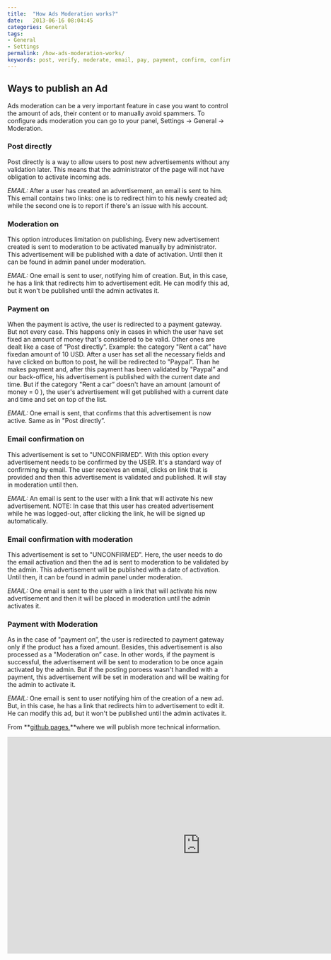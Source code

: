 ```yaml
---
title:  "How Ads Moderation works?"
date:   2013-06-16 08:04:45
categories: General
tags: 
- General
- Settings
permalink: /how-ads-moderation-works/
keywords: post, verify, moderate, email, pay, payment, confirm, confirmation, activate, paid category, publish, spam, control
---
```

## Ways to publish an Ad

Ads moderation can be a very important feature in case you want to control the amount of ads, their content or to manually avoid spammers. To configure ads moderation you can go to your panel, Settings -> General -> Moderation.

### Post directly

Post directly is a way to allow users to post new advertisements without any validation later. This means that the administrator of the page will not have obligation to activate incoming ads.

_EMAIL:_ After a user has created an advertisement, an email is sent to him. This email contains two links: one is to redirect him to his newly created ad; while the second one is to report if there's an issue with his account.

### Moderation on

This option introduces limitation on publishing. Every new advertisement created is sent to moderation to be activated manually by administrator. This advertisement will be published with a date of activation. Until then it can be found in admin panel under moderation.

_EMAIL:_ One email is sent to user, notifying him of creation. But, in this case, he has a link that redirects him to advertisement edit. He can modify this ad, but it won't be published until the admin activates it.  

### Payment on

When the payment is active, the user is redirected to a payment gateway. But not every case. This happens only in cases in which the user have set fixed an amount of money that's considered to be valid. Other ones are dealt like a case of "Post directly”. Example: the category "Rent a cat” have fixedan amount of 10 USD. After a user has set all the necessary fields and have clicked on button to post, he will be redirected to "Paypal”. Than he makes payment and, after this payment has been validated by "Paypal” and our back-office, his advertisement is published with the current date and time. But if the category "Rent a car” doesn't have an amount (amount of money = 0 ), the user's advertisement will get published with a current date and time and set on top of the list.

_EMAIL:_ One email is sent, that confirms that this advertisement is now active. Same as in "Post directly”.

### Email confirmation on

This advertisement is set to "UNCONFIRMED". With this option every advertisement needs to be confirmed by the USER. It's a standard way of confirming by email. The user receives an email, clicks on link that is provided and then this advertisement is validated and published. It will stay in moderation until then.

_EMAIL:_ An email is sent to the user with a link that will activate his new advertisement. NOTE: In case that this user has created advertisement while he was logged-out, after clicking the link, he will be signed up automatically.

### Email confirmation with moderation

This advertisement is set to "UNCONFIRMED". Here, the user needs to do the email activation and then the ad is sent to moderation to be validated by the admin. This advertisement will be published with a date of activation. Until then, it can be found in admin panel under moderation.

_EMAIL:_ One email is sent to the user with a link that will activate his new advertisement and then it will be placed in moderation until the admin activates it.

### Payment with Moderation

As in the case of "payment on”, the user is redirected to payment gateway only if the product has a fixed amount. Besides, this advertisement is also processed as a "Moderation on” case. In other words, if the payment is successful, the advertisement will be sent to moderation to be once again activated by the admin. But if the posting poroess wasn't handled with a payment, this advertisement will be set in moderation and will be waiting for the admin to activate it.

_EMAIL:_ One email is sent to user notifying him of the creation of a new ad. But, in this case, he has a link that redirects him to advertisement to edit it. He can modify this ad, but it won't be published until the admin activates it.

From **[github pages ](https://github.com/yclas/yclas/wiki/_pages)**where we will publish more technical information.


<iframe width="871" height="490" src="https://www.youtube.com/embed/Ag_LWF57czA?list=PLaW2GGHbsvD1Qc8Ds4kz5bArU98to-iWU" frameborder="0" allow="accelerometer; autoplay; encrypted-media; gyroscope; picture-in-picture" allowfullscreen></iframe>



